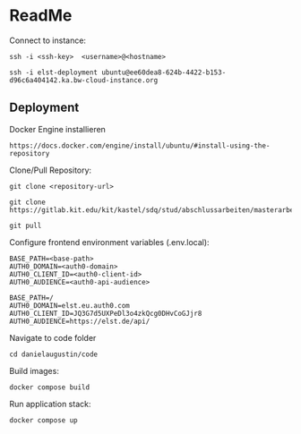 # ReadMe

Connect to instance:

    ssh -i <ssh-key>  <username>@<hostname>

    ssh -i elst-deployment ubuntu@ee60dea8-624b-4422-b153-d96c6a404142.ka.bw-cloud-instance.org

## Deployment

Docker Engine installieren

    https://docs.docker.com/engine/install/ubuntu/#install-using-the-repository

Clone/Pull Repository:

    git clone <repository-url>

    git clone https://gitlab.kit.edu/kit/kastel/sdq/stud/abschlussarbeiten/masterarbeiten/danielaugustin.git

    git pull

Configure frontend environment variables (.env.local):

    BASE_PATH=<base-path>
    AUTH0_DOMAIN=<auth0-domain>
    AUTH0_CLIENT_ID=<auth0-client-id>
    AUTH0_AUDIENCE=<auth0-api-audience>

    BASE_PATH=/
    AUTH0_DOMAIN=elst.eu.auth0.com
    AUTH0_CLIENT_ID=JQ3G7d5UXPeDl3o4zkQcg0DHvCoGJjr8
    AUTH0_AUDIENCE=https://elst.de/api/

Navigate to code folder

    cd danielaugustin/code

Build images:

    docker compose build

Run application stack:

    docker compose up
